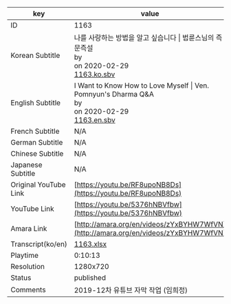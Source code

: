|  key  |  value  |
|-------|---------|
| ID            | 1163 |
| Korean Subtitle | 나를 사랑하는 방법을 알고 싶습니다 \| 법륜스님의 즉문즉설<br>by <br>on 2020-02-29<br>[1163.ko.sbv](https://github.com/jungtosociety/dharma-qna/raw/master/sub/1163/1163.ko.sbv)<br>|
| English Subtitle | I Want to Know How to Love Myself \| Ven. Pomnyun's Dharma Q&A<br>by <br>on 2020-02-29<br>[1163.en.sbv](https://github.com/jungtosociety/dharma-qna/raw/master/sub/1163/1163.en.sbv)<br>|
| French Subtitle | N/A |
| German Subtitle | N/A |
| Chinese Subtitle | N/A |
| Japanese Subtitle | N/A |
| Original YouTube Link  | [https://youtu.be/RF8upoNB8Ds](https://youtu.be/RF8upoNB8Ds) |
| YouTube Link  | [https://youtu.be/5376hNBVfbw](https://youtu.be/5376hNBVfbw) |
| Amara Link    | [http://amara.org/en/videos/zYxBYHW7WfVN](http://amara.org/en/videos/zYxBYHW7WfVN) |
| Transcript(ko/en) | [1163.xlsx](https://github.com/jungtosociety/dharma-qna/raw/master/sub/1163/1163.xlsx) |
| Playtime | 0:10:13 |
| Resolution | 1280x720|
| Status | published |
| Comments | 2019-12차 유튜브 자막 작업 (임희정) |

